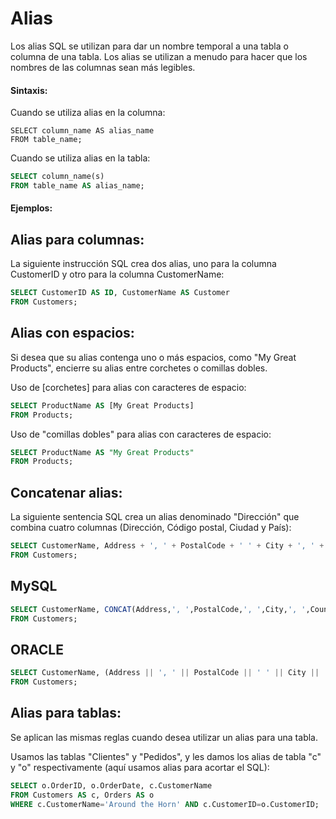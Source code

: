 # Alias
Los alias SQL se utilizan para dar un nombre temporal a una tabla o columna de una tabla.
Los alias se utilizan a menudo para hacer que los nombres de las columnas sean más legibles.

#### Sintaxis:

Cuando se utiliza alias en la columna:

```shh
SELECT column_name AS alias_name
FROM table_name;
```

Cuando se utiliza alias en la tabla:

```sql
SELECT column_name(s)
FROM table_name AS alias_name;
```

#### Ejemplos:

## Alias para columnas:

La siguiente instrucción SQL crea dos alias, uno para la columna CustomerID y otro para la columna CustomerName:

```sql
SELECT CustomerID AS ID, CustomerName AS Customer
FROM Customers;
```

## Alias con espacios:

Si desea que su alias contenga uno o más espacios, como "My Great Products", encierre su alias entre corchetes o comillas dobles.
    
Uso de [corchetes] para alias con caracteres de espacio:

```sql
SELECT ProductName AS [My Great Products]
FROM Products;
```

Uso de "comillas dobles" para alias con caracteres de espacio:

```sql
SELECT ProductName AS "My Great Products"
FROM Products;
```

## Concatenar alias:

La siguiente sentencia SQL crea un alias denominado "Dirección" que combina cuatro columnas (Dirección, Código postal, Ciudad y País):

```sql
SELECT CustomerName, Address + ', ' + PostalCode + ' ' + City + ', ' + Country AS Address
FROM Customers;
```

## MySQL

```sql
SELECT CustomerName, CONCAT(Address,', ',PostalCode,', ',City,', ',Country) AS Address
FROM Customers;
```

## ORACLE

```sql
SELECT CustomerName, (Address || ', ' || PostalCode || ' ' || City || ', ' || Country) AS Address
FROM Customers;
```

## Alias para tablas:
  
Se aplican las mismas reglas cuando desea utilizar un alias para una tabla.

Usamos las tablas "Clientes" y "Pedidos", y les damos los alias de tabla "c" y "o" respectivamente (aquí usamos alias para acortar el SQL):

```sql
SELECT o.OrderID, o.OrderDate, c.CustomerName
FROM Customers AS c, Orders AS o
WHERE c.CustomerName='Around the Horn' AND c.CustomerID=o.CustomerID;
```